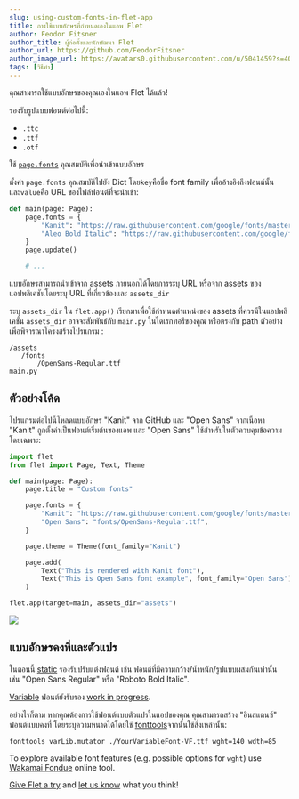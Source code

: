 ```yaml
---
slug: using-custom-fonts-in-flet-app
title: การใช้แบบอักษรที่กำหนดเองในแอพ Flet
author: Feodor Fitsner
author_title: ผู้ก่อตั้งและนักพัฒนา Flet
author_url: https://github.com/FeodorFitsner
author_image_url: https://avatars0.githubusercontent.com/u/5041459?s=400&v=4
tags: [วิธีทำ]
---
```


คุณสามารถใช้แบบอักษรของคุณเองในแอพ Flet ได้แล้ว!

รองรับรูปแบบฟอนต์ต่อไปนี้:

* `.ttc`
* `.ttf`
* `.otf`

ใช้ [`page.fonts`](/docs/controls/page#fonts) คุณสมบัติเพื่อนำเข้าแบบอักษร

ตั้งค่า `page.fonts` คุณสมบัติไปยัง Dict โดย`key`คือชื่อ font family เพื่ออ้างอิงถึงฟอนต์นั้นและ`value`คือ URL ของไฟล์ฟอนต์ที่จะนำเข้า:

```python
def main(page: Page):
    page.fonts = {
        "Kanit": "https://raw.githubusercontent.com/google/fonts/master/ofl/kanit/Kanit-Bold.ttf",
        "Aleo Bold Italic": "https://raw.githubusercontent.com/google/fonts/master/ofl/aleo/Aleo-BoldItalic.ttf"
    }
    page.update()

    # ...
```

แบบอักษรสามารถนำเข้าจาก assets ภายนอกได้โดยการระบุ URL หรือจาก assets ของแอปพลิเคชันโดยระบุ URL ที่เกี่ยวข้องและ `assets_dir`

ระบุ  `assets_dir` ใน `flet.app()` เรียกมาเพื่อใช้กำหนดตำแหน่งของ assets ที่ควรมีในแอปพลิเคชั่น `assets_dir` อาจจะสัมพันธ์กับ `main.py` ในไดเรกทอรีของคุณ หรือตรงกับ path ตัวอย่างเพื่อพิจารณาโครงสร้างโปรแกรม :

```
/assets
   /fonts
       /OpenSans-Regular.ttf
main.py
```

## ตัวอย่างโค้ด

โปรแกรมต่อไปนี้โหลดแบบอักษร "Kanit" จาก GitHub และ "Open Sans" จากเนื้อหา "Kanit" ถูกตั้งค่าเป็นฟอนต์เริ่มต้นของแอพ และ "Open Sans" ใช้สำหรับในตัวควบคุมข้อความโดยเฉพาะ:

```python
import flet
from flet import Page, Text, Theme

def main(page: Page):
    page.title = "Custom fonts"

    page.fonts = {
        "Kanit": "https://raw.githubusercontent.com/google/fonts/master/ofl/kanit/Kanit-Bold.ttf",
        "Open Sans": "fonts/OpenSans-Regular.ttf",
    }

    page.theme = Theme(font_family="Kanit")

    page.add(
        Text("This is rendered with Kanit font"),
        Text("This is Open Sans font example", font_family="Open Sans"),
    )

flet.app(target=main, assets_dir="assets")
```

<img src="https://github.com/watchakorn-18k/WEB-DOC-Flet-THAI/blob/main/static/img/blog/using-custom-fonts-in-flet-app/custom-fonts-example.png?raw=true" className="screenshot-50" />

## แบบอักษรคงที่และตัวแปร

ในตอนนี้ [static](https://developer.mozilla.org/en-US/docs/Web/CSS/CSS_Fonts/Variable_Fonts_Guide#standard_or_static_fonts) รองรับปรับแต่งฟอนต์ เช่น ฟอนต์ที่มีความกว้าง/น้ำหนัก/รูปแบบผสมกันเท่านั้น เช่น "Open Sans Regular" หรือ "Roboto Bold Italic".

[Variable](https://developer.mozilla.org/en-US/docs/Web/CSS/CSS_Fonts/Variable_Fonts_Guide#variable_fonts) ฟอนต์ยังรับรอง [work in progress](https://github.com/flutter/flutter/issues/33709).

อย่างไรก็ตาม หากคุณต้องการใช้ฟอนต์แบบตัวแปรในแอปของคุณ คุณสามารถสร้าง "อินสแตนซ์" ฟอนต์แบบคงที่ โดยระบุความหนาดได้โดยใช้ [fonttools](https://pypi.org/project/fonttools/)จากนั้นใช้สิ่งเหล่านั้น:

    fonttools varLib.mutator ./YourVariableFont-VF.ttf wght=140 wdth=85

To explore available font features (e.g. possible options for `wght`) use [Wakamai Fondue](https://wakamaifondue.com/beta/) online tool.

[Give Flet a try](/docs/getting-started/python) and [let us know](https://discord.gg/dzWXP8SHG8) what you think!

